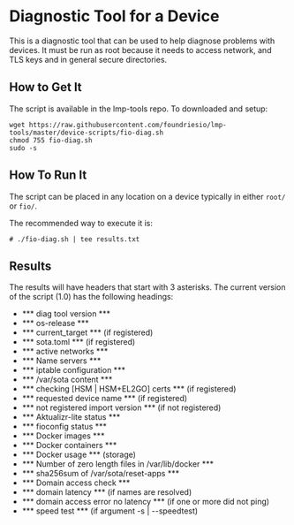 # Diagnostic Tool for a Device

This is a diagnostic tool that can be used to help diagnose problems
with devices. It must be run as root because it needs to access
network, and TLS keys and in general secure directories.

## How to Get It

The script is available in the lmp-tools repo. To downloaded and setup:

```
wget https://raw.githubusercontent.com/foundriesio/lmp-tools/master/device-scripts/fio-diag.sh
chmod 755 fio-diag.sh
sudo -s
```

## How To Run It

The script can be placed in any location on a device typically in either `root/` or `fio/`.

The recommended way to execute it is:

```
# ./fio-diag.sh | tee results.txt
```

## Results

The results will have headers that start with 3 asterisks. The current version of the script
(1.0) has the following headings:

- *** diag tool version ***
- *** os-release ***
- *** current_target *** (if registered)
- *** sota.toml *** (if registered)
- *** active networks ***
- *** Name servers ***
- *** iptable configuration ***
- *** /var/sota content ***
- *** checking [HSM | HSM+EL2GO] certs *** (if registered)
- *** requested device name *** (if registered)
- *** not registered import version *** (if not registered)
- *** Aktualizr-lite status ***
- *** fioconfig status ***
- *** Docker images ***
- *** Docker containers ***
- *** Docker usage *** (storage)
- *** Number of zero length files in /var/lib/docker ***
- *** sha256sum of /var/sota/reset-apps ***
- *** Domain access check ***
- *** domain latency *** (if names are resolved)
- *** domain access error no latency *** (if one or more did not ping)
- *** speed test *** (if argument -s | --speedtest)

